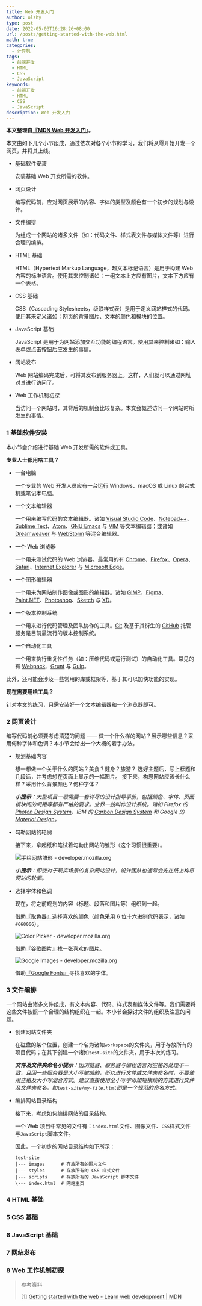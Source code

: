 ```yaml
---
title: Web 开发入门
author: olzhy
type: post
date: 2022-05-03T16:28:26+08:00
url: /posts/getting-started-with-the-web.html
math: true
categories:
  - 计算机
tags:
  - 前端开发
  - HTML
  - CSS
  - JavaScript
keywords:
  - 前端开发
  - HTML
  - CSS
  - JavaScript
description: Web 开发入门
---
```


**本文整理自[『MDN Web 开发入门』](https://developer.mozilla.org/en-US/docs/Learn/Getting_started_with_the_web)。**

本文由如下几个小节组成，通过依次对各个小节的学习，我们将从零开始开发一个网页，并将其上线。

- 基础软件安装

  安装基础 Web 开发所需的软件。

- 网页设计

  编写代码前，应对网页展示的内容、字体的类型及颜色有一个初步的规划与设计。

- 文件编排

  为组成一个网站的诸多文件（如：代码文件、样式表文件与媒体文件等）进行合理的编排。

- HTML 基础

  HTML（Hypertext Markup Language，超文本标记语言）是用于构建 Web 内容的标准语言。使用其来控制诸如：一组文本上方应有图片，文本下方应有一个表格。

- CSS 基础

  CSS（Cascading Stylesheets，级联样式表）是用于定义网站样式的代码。使用其来定义诸如：网页的背景图片、文本的颜色和模块的位置。

- JavaScript 基础

  JavaScript 是用于为网站添加交互功能的编程语言。使用其来控制诸如：输入表单或点击按钮后应发生的事情。

- 网站发布

  Web 网站编码完成后，可将其发布到服务器上。这样，人们就可以通过网址对其进行访问了。

- Web 工作机制初探

  当访问一个网站时，其背后的机制会比较复杂。本文会概述访问一个网站时所发生的事情。

### 1 基础软件安装

本小节会介绍进行基础 Web 开发所需的软件或工具。

**专业人士都用啥工具？**

- 一台电脑

  一个专业的 Web 开发人员应有一台运行 Windows、macOS 或 Linux 的台式机或笔记本电脑。

- 一个文本编辑器

  一个用来编写代码的文本编辑器。诸如 [Visual Studio Code](https://code.visualstudio.com/)、[Notepad++](https://notepad-plus-plus.org/)、[Sublime Text](https://www.sublimetext.com/)、[Atom](https://atom.io/)、[GNU Emacs](https://www.gnu.org/software/emacs/) 与 [VIM](https://www.vim.org/) 等文本编辑器；或诸如 [Dreamweaver](https://www.adobe.com/products/dreamweaver.html) 与 [WebStorm](https://www.jetbrains.com/webstorm/) 等混合编辑器。

- 一个 Web 浏览器

  一个用来测试代码的 Web 浏览器。最常用的有 [Chrome](https://www.google.com/chrome/)、[Firefox](https://www.mozilla.org/en-US/firefox/new/)、[Opera](https://www.opera.com/)、[Safari](https://www.apple.com/safari/)、[Internet Explorer](https://support.microsoft.com/en-us/windows/internet-explorer-downloads-d49e1f0d-571c-9a7b-d97e-be248806ca70) 与 [Microsoft Edge](https://www.microsoft.com/en-us/edge)。

- 一个图形编辑器

  一个用来为网站制作图像或图形的编辑器。诸如 [GIMP](https://www.gimp.org/)、[Figma](https://www.figma.com/)、[Paint.NET](https://www.getpaint.net/)、[Photoshop](https://www.adobe.com/products/photoshop.html)、[Sketch](https://www.sketch.com/) 与 [XD](https://www.adobe.com/products/xd.html)。

- 一个版本控制系统

  一个用来进行代码管理及团队协作的工具。[Git](https://git-scm.com/) 及基于其衍生的 [GitHub](https://github.com/) 托管服务是目前最流行的版本控制系统。

- 一个自动化工具

  一个用来执行重复性任务（如：压缩代码或运行测试）的自动化工具。常见的有 [Webpack](https://webpack.js.org/)、[Grunt](https://gruntjs.com/) 与 [Gulp](https://gulpjs.com/)。

此外，还可能会涉及一些常用的库或框架等，基于其可以加快功能的实现。

**现在需要用啥工具？**

针对本文的练习，只需安装好一个文本编辑器和一个浏览器即可。

### 2 网页设计

编写代码前必须要考虑清楚的问题 —— 做一个什么样的网站？展示哪些信息？采用何种字体和色调？本小节会给出一个大概的着手办法。

- 规划基础内容

  想一想做一个关于什么的网站？美食？健身？旅游？
  选好主题后，写上标题和几段话，并考虑想在页面上显示的一幅图片。
  接下来，构思网站应该长什么样？采用什么背景颜色？何种字体？

  _**小提示**：大型项目一般需要一套详尽的设计指导手册，包括颜色、字体、页面模块间的间距等都有严格的要求。业界一般叫作设计系统。诸如 Firefox 的 [Photon Design System](https://design.firefox.com/photon/)、IBM 的 [Carbon Design System](https://carbondesignsystem.com/) 和 Google 的 [Material Design](https://material.io/)。_

- 勾勒网站的轮廓

  接下来，拿起纸和笔试着勾勒出网站的雏形（这个习惯很重要）。

  ![手绘网站雏形 - developer.mozilla.org](https://olzhy.github.io/static/images/uploads/2022/05/website-drawing-scan.png#center)

  _**小提示**：即使对于现实场景的复杂网站设计，设计团队也通常会先在纸上构思网站的轮廓。_

- 选择字体和色调

  现在，将之前规划的内容（标题、段落和图片等）组织到一起。

  借助[『取色器』](https://developer.mozilla.org/en-US/docs/Web/CSS/CSS_Colors/Color_picker_tool)选择喜欢的颜色（颜色采用 6 位十六进制代码表示，诸如`#660066`）。

  ![Color Picker - developer.mozilla.org](https://olzhy.github.io/static/images/uploads/2022/05/color-picker.png#center)

  借助[『谷歌图片』](https://www.google.com/imghp?gws_rd=ssl)找一张喜欢的图片。

  ![Google Images - developer.mozilla.org](https://olzhy.github.io/static/images/uploads/2022/05/updated-google-images-licensing.png#center)

  借助[『Google Fonts』](https://developers.google.com/fonts/docs/getting_started)寻找喜欢的字体。

### 3 文件编排

一个网站由诸多文件组成，有文本内容、代码、样式表和媒体文件等。我们需要将这些文件按照一个合理的结构组织在一起。本小节会探讨文件的组织及注意的问题。

- 创建网站文件夹

  在磁盘的某个位置，创建一个名为诸如`workspace`的文件夹，用于存放所有的项目代码；在其下创建一个诸如`test-site`的文件夹，用于本次的练习。

  _**文件及文件夹命名小提示**：因浏览器、服务器与编程语言对空格的处理不一致，且因一些服务器是大小写敏感的，所以进行文件或文件夹命名时，不要使用空格及大小写混合方式。建议直接使用全小写字母加短横线的方式进行文件及文件夹命名。如`test-site/my-file.html`即是一个规范的命名方式。_

- 编排网站目录结构

  接下来，考虑如何编排网站的目录结构。

  一个 Web 项目中常见的文件有：`index.html`文件、图像文件、`CSS`样式文件与`JavaScript`脚本文件。

  因此，一个初步的网站目录结构如下所示：

  ```text
  test-site
  |--- images      # 存放所有的图片文件
  |--- styles      # 存放所有的 CSS 样式文件
  |--- scripts     # 存放所有的 JavaScript 脚本文件
  \--- index.html  # 网站主页
  ```

### 4 HTML 基础

### 5 CSS 基础

### 6 JavaScript 基础

### 7 网站发布

### 8 Web 工作机制初探

> 参考资料
>
> [1] [Getting started with the web - Learn web development | MDN](https://developer.mozilla.org/en-US/docs/Learn/Getting_started_with_the_web)
